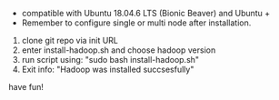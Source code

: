  - compatible with Ubuntu 18.04.6 LTS (Bionic Beaver) and Ubuntu +
 - Remember to configure single or multi node after installation.

 1. clone git repo via init URL
 2. enter install-hadoop.sh and choose hadoop version
 3. run script using: "sudo bash install-hadoop.sh" 
 4. Exit info: "Hadoop was installed succsesfully"

 have fun!
